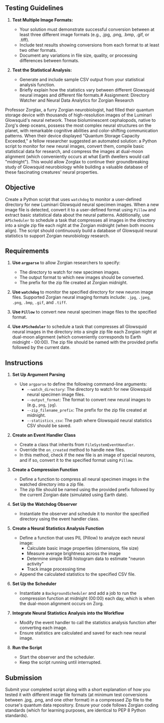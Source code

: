 ## Testing Guidelines
1. **Test Multiple Image Formats:**
   - Your solution must demonstrate successful conversion between at least three different image formats (e.g., .jpg, .png, .bmp, .gif, or .tiff).
   - Include test results showing conversions from each format to at least two other formats.
   - Document any variations in file size, quality, or processing differences between formats.

2. **Test the Statistical Analysis:**
   - Generate and include sample CSV output from your statistical analysis function.
   - Briefly explain how the statistics vary between different Glowsquid neural images and different file formats.# Assignment: Directory Watcher and Neural Data Analytics for Zorgian Research

Professor Zorglax, a furry Zorgian neurobiologist, had filled their quantum storage device with thousands of high-resolution images of the Luminari Glowsquid's neural network. These bioluminescent cephalopods, native to Zorg's deep oceans, possess the most complex neural structures on the planet, with remarkable cognitive abilities and color-shifting communication patterns. When their device displayed "Quantum Storage Capacity Exceeded," a fellow researcher suggested an automated solution: a Python script to monitor for new neural images, convert them, compile basic statistical data for research, and compress the images at dual-moon alignment (which conveniently occurs at what Earth dwellers would call "midnight"). This would allow Zorglax to continue their groundbreaking study of Glowsquid neurobiology while building a valuable database of these fascinating creatures' neural properties.

## Objective
Create a Python script that uses `watchdog` to monitor a user-defined directory for new Luminari Glowsquid neural specimen images. When a new image file is detected, convert it to a user-defined format using `Pillow` and extract basic statistical data about the neural patterns. Additionally, use `APScheduler` to schedule a task that compresses all images in the directory into a single zip file each night at the Zorgian midnight (when both moons align). The script should continuously build a database of Glowsquid neural statistics to support Zorgian neurobiology research.

## Requirements
1. **Use `argparse`** to allow Zorgian researchers to specify:
    - The directory to watch for new specimen images.
    - The output format to which new images should be converted.
    - The prefix for the zip file created at Zorgian midnight.

2. **Use `watchdog`** to monitor the specified directory for new neuron image files. Supported Zorgian neural imaging formats include: `.jpg`, `.jpeg`, `.png`, `.bmp`, `.gif`, and `.tiff`.

3. **Use `Pillow`** to convert new neural specimen image files to the specified format.

4. **Use `APScheduler`** to schedule a task that compresses all Glowsquid neural images in the directory into a single zip file each Zorgian night at dual-moon alignment (which conveniently corresponds to Earth midnight - 00:00). The zip file should be named with the provided prefix followed by the current date.

## Instructions
1. **Set Up Argument Parsing**
    - Use `argparse` to define the following command-line arguments:
        - `--watch_directory`: The directory to watch for new Glowsquid neural specimen image files.
        - `--output_format`: The format to convert new neural images to (e.g., `png`, `jpg`).
        - `--zip_filename_prefix`: The prefix for the zip file created at midnight.
        - `--statistics_csv`: The path where Glowsquid neural statistics CSV should be saved.

2. **Create an Event Handler Class**
    - Create a class that inherits from `FileSystemEventHandler`.
    - Override the `on_created` method to handle new files.
    - In this method, check if the new file is an image of special neurons, and if so, convert it to the specified format using `Pillow`.

3. **Create a Compression Function**
    - Define a function to compress all neural specimen images in the watched directory into a zip file.
    - The zip file should be named using the provided prefix followed by the current Zorgian date (simulated using Earth date).

4. **Set Up the Watchdog Observer**
    - Instantiate the observer and schedule it to monitor the specified directory using the event handler class.

5. **Create a Neural Statistics Analysis Function**
    - Define a function that uses PIL (Pillow) to analyze each neural image:
        - Calculate basic image properties (dimensions, file size)
        - Measure average brightness across the image
        - Determine simple RGB histogram data to estimate "neuron activity"
        - Track image processing time
    - Append the calculated statistics to the specified CSV file.

6. **Set Up the Scheduler**
    - Instantiate a `BackgroundScheduler` and add a job to run the compression function at midnight (00:00) each day, which is when the dual-moon alignment occurs on Zorg.

7. **Integrate Neural Statistics Analysis into the Workflow**
    - Modify the event handler to call the statistics analysis function after converting each image.
    - Ensure statistics are calculated and saved for each new neural image.

8. **Run the Script**
    - Start the observer and the scheduler.
    - Keep the script running until interrupted.

## Submission
Submit your completed script along with a short explanation of how you tested it with different image file formats (at minimum test conversions between .jpg, .png, and one other format) in a compressed Zip file to the course's quantum data repository. Ensure your code follows Zorgian coding standards (which for learning purposes, are identical to PEP 8 Python standards).